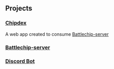 ## Projects

### [Chipdex](https://archaether.github.io/Chipdex/)
A web app created to consume [Battlechip-server](https://github.com/ArchAether/Battlechip-Server)

### [Battlechip-server](https://archaether.github.io/Battlechip-Server/)

### [Discord Bot](https://archaether.github.io/Discordbot/)